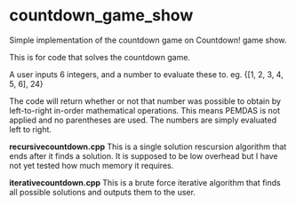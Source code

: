 # countdown_game_show
Simple implementation of the countdown game on Countdown! game show. 

This is for code that solves the countdown game.

A user inputs 6 integers, and a number to evaluate these to. eg. {[1, 2, 3, 4, 5, 6], 24}

The code will return whether or not that number was possible to obtain by left-to-right in-order mathematical operations. 
This means PEMDAS is not applied and no parentheses are used. The numbers are simply evaluated left to right. 

**recursivecountdown.cpp**
  This is a single solution rescursion algorithm that ends after it finds a solution. 
  It is supposed to be low overhead but I have not yet tested how much memory it requires.
  
**iterativecountdown.cpp**
  This is a brute force iterative algorithm that finds all possible solutions and outputs them to the user. 
